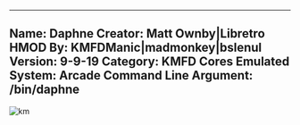 -----------------------
Name: Daphne
Creator: Matt Ownby|Libretro
HMOD By: KMFDManic|madmonkey|bslenul
Version: 9-9-19
Category: KMFD Cores
Emulated System: Arcade
Command Line Argument: /bin/daphne
-----------------------
![km](https://i.imgur.com/bvmAId9.png)
